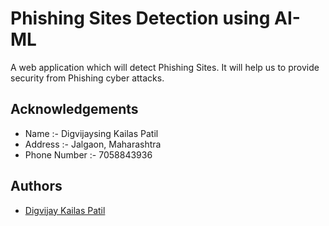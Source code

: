 # Phishing Sites Detection using AI-ML

A web application which will detect Phishing Sites. It will help us to provide security from Phishing cyber attacks.


## Acknowledgements

 - Name :- Digvijaysing Kailas Patil
 - Address :- Jalgaon, Maharashtra
 - Phone Number :- 7058843936


## Authors

- [Digvijay Kailas Patil](https://github.com/digvijayp2910/Phishing-Sites-Detection)

